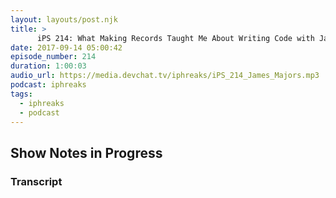 ```yaml
---
layout: layouts/post.njk
title: >
      iPS 214: What Making Records Taught Me About Writing Code with James  Majors
date: 2017-09-14 05:00:42
episode_number: 214
duration: 1:00:03
audio_url: https://media.devchat.tv/iphreaks/iPS_214_James_Majors.mp3
podcast: iphreaks
tags: 
  - iphreaks
  - podcast
---
```


## Show Notes in Progress


### Transcript


